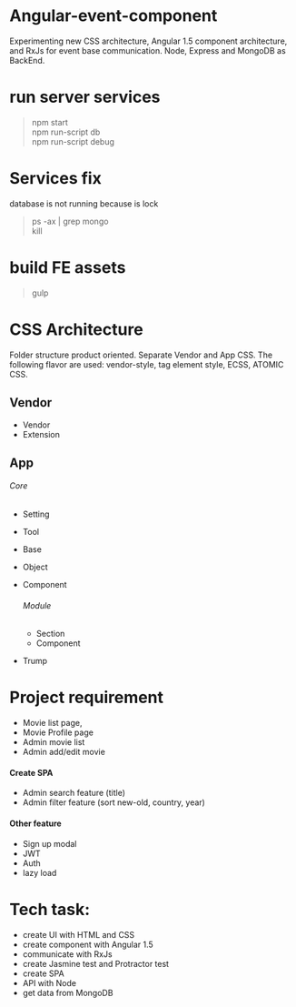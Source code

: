 # Angular-event-component
Experimenting new CSS architecture, Angular 1.5 component architecture, and RxJs for event base communication.
Node, Express and MongoDB as BackEnd.

# run server services
> npm start  
npm run-script db  
npm run-script debug

# Services fix
database is not running because is lock
> ps -ax | grep mongo  
kill <number>  

# build FE assets
> gulp

# CSS Architecture
Folder structure product oriented.
Separate Vendor and App CSS.
The following flavor are used: vendor-style, tag element style, ECSS, ATOMIC CSS.

## Vendor
* Vendor
* Extension

## App
###### Core
* Setting  
* Tool  
* Base
* Object
* Component

    ###### Module
    * Section  
    * Component  


* Trump


# Project requirement
- Movie list page,  
- Movie Profile page  
- Admin movie list  
- Admin add/edit movie  

#### Create SPA  
- Admin search feature (title)  
- Admin filter feature (sort new-old, country, year)  

#### Other feature
- Sign up modal  
- JWT  
- Auth  
- lazy load  


# Tech task:
- create UI with HTML and CSS
- create component with Angular 1.5
- communicate with RxJs
- create Jasmine test and Protractor test
- create SPA
- API with Node
- get data from MongoDB
